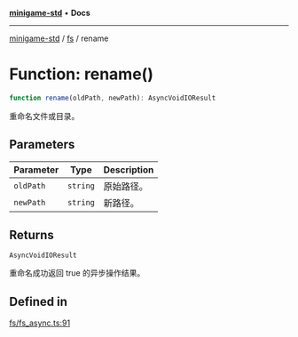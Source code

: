 [**minigame-std**](../../../README.md) • **Docs**

***

[minigame-std](../../../README.md) / [fs](../README.md) / rename

# Function: rename()

```ts
function rename(oldPath, newPath): AsyncVoidIOResult
```

重命名文件或目录。

## Parameters

| Parameter | Type | Description |
| ------ | ------ | ------ |
| `oldPath` | `string` | 原始路径。 |
| `newPath` | `string` | 新路径。 |

## Returns

`AsyncVoidIOResult`

重命名成功返回 true 的异步操作结果。

## Defined in

[fs/fs\_async.ts:91](https://github.com/JiangJie/minigame-std/blob/baaa9364b1809237ffe9720be3ef4dba617567c9/src/std/fs/fs_async.ts#L91)
